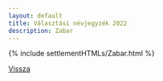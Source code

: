 ```yaml
---
layout: default
title: Választási névjegyzék 2022
description: Zabar
---
```


{% include settlementHTMLs/Zabar.html %}

[Vissza](./)